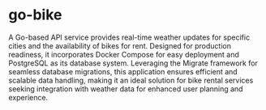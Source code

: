 # go-bike
A Go-based API service provides real-time weather updates for specific cities and the availability of bikes for rent. Designed for production readiness, it incorporates Docker Compose for easy deployment and PostgreSQL as its database system. Leveraging the Migrate framework for seamless database migrations, this application ensures efficient and scalable data handling, making it an ideal solution for bike rental services seeking integration with weather data for enhanced user planning and experience.